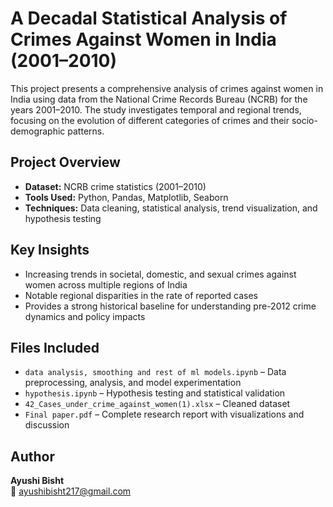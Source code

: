 # A Decadal Statistical Analysis of Crimes Against Women in India (2001–2010)

This project presents a comprehensive analysis of crimes against women in India using data from the National Crime Records Bureau (NCRB) for the years 2001–2010. The study investigates temporal and regional trends, focusing on the evolution of different categories of crimes and their socio-demographic patterns.

## Project Overview
- **Dataset:** NCRB crime statistics (2001–2010)
- **Tools Used:** Python, Pandas, Matplotlib, Seaborn
- **Techniques:** Data cleaning, statistical analysis, trend visualization, and hypothesis testing

## Key Insights
- Increasing trends in societal, domestic, and sexual crimes against women across multiple regions of India  
- Notable regional disparities in the rate of reported cases  
- Provides a strong historical baseline for understanding pre-2012 crime dynamics and policy impacts  

## Files Included
- `data analysis, smoothing and rest of ml models.ipynb` – Data preprocessing, analysis, and model experimentation  
- `hypothesis.ipynb` – Hypothesis testing and statistical validation  
- `42_Cases_under_crime_against_women(1).xlsx` – Cleaned dataset  
- `Final paper.pdf` – Complete research report with visualizations and discussion  

## Author
**Ayushi Bisht**    
📧 ayushibisht217@gmail.com
